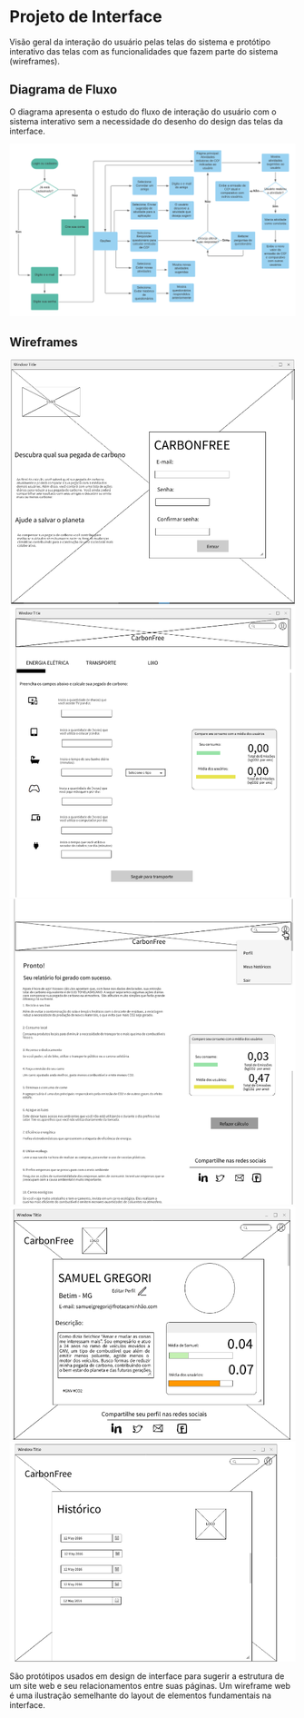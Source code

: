 
# Projeto de Interface

Visão geral da interação do usuário pelas telas do sistema e protótipo interativo das telas com as funcionalidades que fazem parte do sistema (wireframes).

## Diagrama de Fluxo

O diagrama apresenta o estudo do fluxo de interação do usuário com o sistema interativo sem a necessidade do desenho do design das telas da interface.

![](img/diagramaDeFluxo.png)

## Wireframes

![Exemplo de Wireframe](img/wireframe1.png)
<br>
![Exemplo de Wireframe](img/wireframe2.png)
<br>
![Exemplo de Wireframe](img/wireframe3.png)
<br>
![Exemplo de Wireframe](img/wireframe4.png)
<br>
![Exemplo de Wireframe](img/wireframe5.png)
<br>

São protótipos usados em design de interface para sugerir a estrutura de um site web e seu relacionamentos entre suas páginas. Um wireframe web é uma ilustração semelhante do layout de elementos fundamentais na interface.
 

